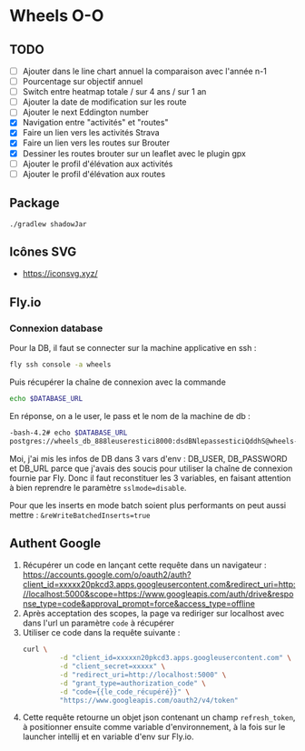 # Wheels O-O

## TODO

- [ ] Ajouter dans le line chart annuel la comparaison avec l'année n-1
- [ ] Pourcentage sur objectif annuel
- [ ] Switch entre heatmap totale / sur 4 ans / sur 1 an
- [ ] Ajouter la date de modification sur les route
- [ ] Ajouter le next Eddington number
- [x] Navigation entre "activités" et "routes"
- [x] Faire un lien vers les activités Strava
- [x] Faire un lien vers les routes sur Brouter
- [x] Dessiner les routes brouter sur un leaflet avec le plugin gpx 
- [ ] Ajouter le profil d'élévation aux activités
- [ ] Ajouter le profil d'élévation aux routes

## Package
```
./gradlew shadowJar
```

## Icônes SVG

- https://iconsvg.xyz/

## Fly.io

### Connexion database

Pour la DB, il faut se connecter sur la machine applicative en ssh :

```bash
fly ssh console -a wheels
```

Puis récupérer la chaîne de connexion avec la commande 

```bash
echo $DATABASE_URL
```

En réponse, on a le user, le pass et le nom de la machine de db :

```bash
-bash-4.2# echo $DATABASE_URL
postgres://wheels_db_888leuserestici8000:dsdBNlepassesticiQddhS@wheels-db.flycast:5432/wheels?sslmode=disable
```

Moi, j'ai mis les infos de DB dans 3 vars d'env : DB_USER, DB_PASSWORD et DB_URL parce que j'avais des soucis pour 
utiliser la chaîne de connexion fournie par Fly. Donc il faut reconstituer les 3 variables, en faisant attention à bien
reprendre le paramètre `sslmode=disable`.

Pour que les inserts en mode batch soient plus performants on peut aussi mettre : `&reWriteBatchedInserts=true`

## Authent Google

1. Récupérer un code en lançant cette requête dans un navigateur : https://accounts.google.com/o/oauth2/auth?client_id=xxxxx20pkcd3.apps.googleusercontent.com&redirect_uri=http://localhost:5000&scope=https://www.googleapis.com/auth/drive&response_type=code&approval_prompt=force&access_type=offline
2. Après acceptation des scopes, la page va rediriger sur localhost avec dans l'url un paramètre `code` à récupérer
3. Utiliser ce code dans la requête suivante :
    ```bash
    curl \
             -d "client_id=xxxxxn20pkcd3.apps.googleusercontent.com" \
             -d "client_secret=xxxxx" \
             -d "redirect_uri=http://localhost:5000" \
             -d "grant_type=authorization_code" \
             -d "code={{le_code_récupéré}}" \
             "https://www.googleapis.com/oauth2/v4/token"
    ``` 
4. Cette requête retourne un objet json contenant un champ `refresh_token`, à positionner ensuite comme variable 
   d'environnement, à la fois sur le launcher intellij et en variable d'env sur Fly.io.

